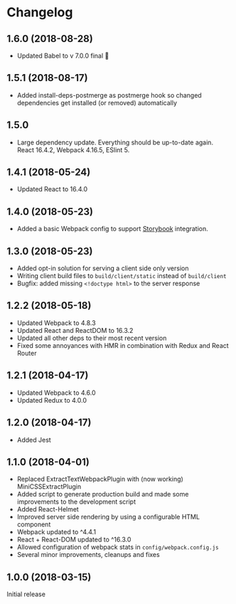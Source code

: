 # Changelog

## 1.6.0 (2018-08-28)

-   Updated Babel to v 7.0.0 final 🎉

## 1.5.1 (2018-08-17)

-   Added install-deps-postmerge as postmerge hook so changed dependencies get installed (or removed) automatically

## 1.5.0

-   Large dependency update. Everything should be up-to-date again. React 16.4.2, Webpack 4.16.5, ESlint 5.

## 1.4.1 (2018-05-24)

-   Updated React to 16.4.0

## 1.4.0 (2018-05-23)

-   Added a basic Webpack config to support [Storybook](https://storybook.js.org/) integration.

## 1.3.0 (2018-05-23)

-   Added opt-in solution for serving a client side only version
-   Writing client build files to `build/client/static` instead of `build/client`
-   Bugfix: added missing `<!doctype html>` to the server response

## 1.2.2 (2018-05-18)

-   Updated Webpack to 4.8.3
-   Updated React and ReactDOM to 16.3.2
-   Updated all other deps to their most recent version
-   Fixed some annoyances with HMR in combination with Redux and React Router

## 1.2.1 (2018-04-17)

-   Updated Webpack to 4.6.0
-   Updated Redux to 4.0.0

## 1.2.0 (2018-04-17)

-   Added Jest

## 1.1.0 (2018-04-01)

-   Replaced ExtractTextWebpackPlugin with (now working) MiniCSSExtractPlugin
-   Added script to generate production build and made some improvements to the development script
-   Added React-Helmet
-   Improved server side rendering by using a configurable HTML component
-   Webpack updated to ^4.4.1
-   React + React-DOM updated to ^16.3.0
-   Allowed configuration of webpack stats in `config/webpack.config.js`
-   Several minor improvements, cleanups and fixes

## 1.0.0 (2018-03-15)

Initial release
